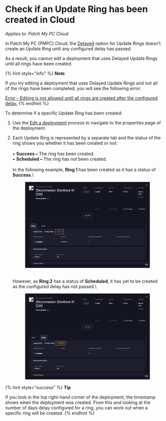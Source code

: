 # Check if an Update Ring has been created in Cloud

_Applies to: Patch My PC Cloud_

In Patch My PC (PMPC) Cloud, the [Delayed](how-cloud-update-rings-are-created.md#delayed-update-rings) option for Update Rings doesn’t create an Update Ring until any configured delay has passed.

As a result, you cannot edit a deployment that uses Delayed Update Rings until all rings have been created.

{% hint style="info" %}
**Note**

If you try editing a deployment that uses Delayed Update Rings and not all of the rings have been completed, you will see the following error:

[Error - Editing is not allowed until all rings are created after the configured delay.](../../cloud-troubleshooting/troubleshooting-cloud-update-rings/error-editing-is-not-allowed-until-all-rings-are-created-after-the-configured-delay-cloud-error.md)
{% endhint %}

To determine if a specific Update Ring has been created:

1. Use the [Edit a deployment](../manage-cloud-deployments/edit-a-cloud-deployment.md) process to navigate to the properties page of the deployment.
2.  Each Update Ring is represented by a separate tab and the status of the ring shows you whether it has been created or not:\
    \
    • **Success –** The ring has been created.\
    • **Scheduled –** The ring has not been created.\
    \
    In the following example, **Ring 1** has been created as it has a status of **Success**.\


    <figure><img src="../../../_images/gitbook/image (413).png" alt="“Ring 1” has been created as it has a status of “Success”."><figcaption></figcaption></figure>

    \
    However, as **Ring 2** has a status of **Scheduled**, it has yet to be created as the configured delay has not passed.\


    <figure><img src="../../../_images/gitbook/image (414).png" alt="“Ring 2” has a status of Scheduled meaning it has yet to be created as the configured delay has not passed."><figcaption></figcaption></figure>

{% hint style="success" %}
**Tip**

If you look in the top right-hand corner of the deployment, the timestamp shows when the deployment was created. From this and looking at the number of days delay configured for a ring, you can work out when a specific ring will be created.
{% endhint %}
